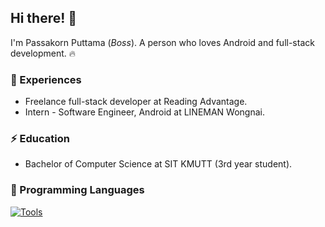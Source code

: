 ## Hi there! 👋
I'm Passakorn Puttama (_Boss_). A person who loves Android and full-stack development. 🔥

### 🌱 Experiences
- Freelance full-stack developer at Reading Advantage. 
- Intern - Software Engineer, Android at LINEMAN Wongnai.

### ⚡ Education
- Bachelor of Computer Science at SIT KMUTT (3rd year student).

### 🔭 Programming Languages
[![Tools](https://skillicons.dev/icons?i=kotlin,java,typescript,javascript,python,golang,lua)](https://skillicons.dev)

<!--
**boss4848/boss4848** is a ✨ _special_ ✨ repository because its `README.md` (this file) appears on your GitHub profile.

Here are some ideas to get you started:

- 🔭 I’m currently working on ...
- 🌱 I’m currently learning ...
- 👯 I’m looking to collaborate on ...
- 🤔 I’m looking for help with ...
- 💬 Ask me about ...
- 📫 How to reach me: ...
- 😄 Pronouns: ...
- ⚡ Fun fact: ...
-->
